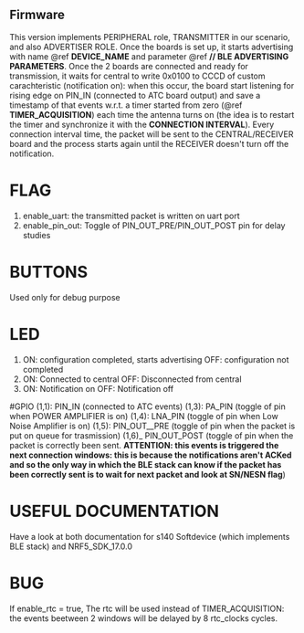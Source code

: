 ## Firmware
This version implements PERIPHERAL role, TRANSMITTER in our scenario, and also ADVERTISER ROLE.
Once the boards is set up, it starts advertising with name @ref **DEVICE_NAME** and parameter @ref **// BLE ADVERTISING PARAMETERS**. 
Once the 2 boards are connected and ready for transmission, it waits for central to write 0x0100 to CCCD of custom carachteristic (notification on): when this occur, the board start listening for rising edge on PIN_IN (connected to ATC board output) and save a timestamp of that events w.r.t. a timer started from zero (@ref **TIMER_ACQUISITION**) each time the antenna turns on (the idea is to restart the timer and synchronize it with the **CONNECTION INTERVAL**). Every connection interval time, the packet will be sent to the CENTRAL/RECEIVER board and the process starts again until the RECEIVER doesn't turn off the notification.




# FLAG
1) enable_uart: the transmitted packet is written on uart port
2) enable_pin_out: Toggle of PIN_OUT_PRE/PIN_OUT_POST pin for delay studies

# BUTTONS
Used only for debug purpose

# LED
1)	ON: configuration completed, starts advertising
	OFF:	configuration not completed
2)	ON:		Connected to central
	OFF:	Disconnected from central
3)	ON:		Notification on 
	OFF:	Notification off

#GPIO
(1,1): PIN_IN (connected to ATC events)
(1,3): PA_PIN (toggle of pin when POWER AMPLIFIER is on)
(1,4): LNA_PIN (toggle of pin when Low Noise Amplifier is on)
(1,5): PIN_OUT__PRE (toggle of pin when the packet is put on queue for trasmission)
(1,6)_ PIN_OUT_POST (toggle of pin when the packet is correctly been sent. **ATTENTION: this events is triggered the next connection windows: this is because the notifications aren't ACKed and so the only way in which the BLE stack can know if the packet has been correctly sent is to wait for next packet and look at SN/NESN flag**)

# USEFUL DOCUMENTATION
Have a look at both documentation for s140 Softdevice (which implements BLE stack) and NRF5_SDK_17.0.0

# BUG
If enable_rtc = true, The rtc will be used instead of TIMER_ACQUISITION: the events beetween 2 windows will be delayed by 8 rtc_clocks cycles.
